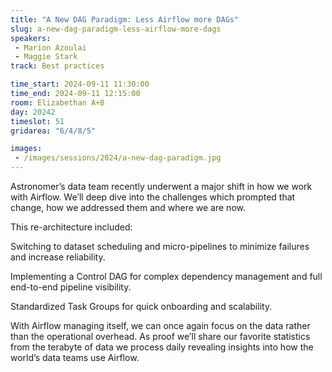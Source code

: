 ```yaml
---
title: "A New DAG Paradigm: Less Airflow more DAGs"
slug: a-new-dag-paradigm-less-airflow-more-dags
speakers:
 - Marion Azoulai
 - Maggie Stark
track: Best practices

time_start: 2024-09-11 11:30:00
time_end: 2024-09-11 12:15:00
room: Elizabethan A+B
day: 20242
timeslot: 51
gridarea: "6/4/8/5"

images: 
 - /images/sessions/2024/a-new-dag-paradigm.jpg
---
```


Astronomer’s data team recently underwent a major shift in how we work with Airflow. We’ll deep dive into the challenges which prompted that change, how we addressed them and where we are now. 
 
 
 
 This re-architecture included: 
 
 Switching to dataset scheduling and micro-pipelines to minimize failures and increase reliability.
 
 Implementing a Control DAG for complex dependency management and full end-to-end pipeline visibility.
 
 Standardized Task Groups for quick onboarding and scalability.
 
 
 
 With Airflow managing itself, we can once again focus on the data rather than the operational overhead. As proof we’ll share our favorite statistics from the terabyte of data we process daily revealing insights into how the world’s data teams use Airflow.